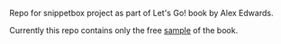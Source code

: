 Repo for snippetbox project as part of Let's Go! book by Alex Edwards.

Currently this repo contains only the free [sample](https://lets-go.alexedwards.net/sample/) of the book.

